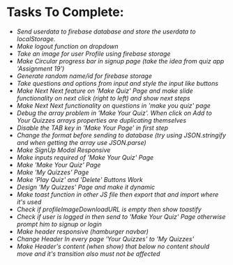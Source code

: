 # Tasks To Complete:

- _Send userdata to firebase database and store the userdata to localStorage._
- _Make logout function on dropdown_
- _Take an image for user Profile using firebase storage_
- _Make Circular progress bar in signup page (take the idea from quiz app 'Assignment 19')_
- _Generate random name/id for firebase storage_
- _Take questions and options from input and style the input like buttons_
- _Make Next Next feature on 'Make Quiz' Page and make slide functionality on next click (right to left) and show next steps_
- _Make Next Next functionality on questions in 'make you quiz' page_
-  _Debug the array problem in 'Make Your Quiz'. When click on Add to Your Quizzes arrays properties are duplicating themselves_
- _Disable the TAB key in 'Make Your Page' in first step_
- _Change the format before sending to database (try using JSON.stringify and when getting the array use JSON.parse)_
- _Make SignUp Modal Responsive_
- _Make inputs required of 'Make Your Quiz' Page_
- _Make 'Make Your Quiz' Page_
- _Make 'My Quizzes' Page_
- _Make 'Play Quiz' and 'Delete' Buttons Work_
- _Design 'My Quizzes' Page and make it dynamic_
- _Make toast function in other JS file then export that and import where it's used_
- _Check if profileImageDownloadURL is empty then show toastify_
- _Check if user is logged in then send to 'Make Your Quiz' Page otherwise prompt him to signup or login_
- _Make header responsive (hamburger navbar)_
- _Change Header In every page 'Your Quizzes' to 'My Quizzes'_
- _Make Header's content (when show) that below no content should move and it's transition also must not be affected_